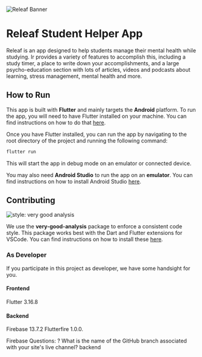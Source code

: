 ![Releaf Banner](blob/Releaf_banner.png)

# Releaf Student Helper App

Releaf is an app designed to help students manage their mental health while studying. Ir provides a variety of features to accomplish this, including a study timer, a place to write down your accomplishments, and a large psycho-education section with lots of articles, videos and podcasts about learning, stress management, mental health and more.

## How to Run

This app is built with **Flutter** and mainly targets the **Android** platform. To run the app, you will need to have Flutter installed on your machine. You can find instructions on how to do that [here](https://flutter.dev/docs/get-started/install).

Once you have Flutter installed, you can run the app by navigating to the root directory of the project and running the following command:

```bash
flutter run
```

This will start the app in debug mode on an emulator or connected device.

You may also need **Android Studio** to run the app on an **emulator**. You can find instructions on how to install Android Studio [here](https://developer.android.com/studio).

## Contributing

<img src="https://img.shields.io/badge/style-very_good_analysis-B22C89.svg" alt="style: very good analysis">

We use the **very-good-analysis** package to enforce a consistent code style. This package works best with the Dart and Flutter extensions for VSCode. You can find instructions on how to install these [here](https://flutter.dev/docs/get-started/editor?tab=vscode).

### As Developer

If you participate in this project as developer, we have some handsight for you. 

#### Frontend

Flutter 3.16.8

#### Backend

Firebase 13.7.2
Flutterfire 1.0.0.

Firebase Questions: ? What is the name of the GitHub branch 
associated with your site's live channel? backend
